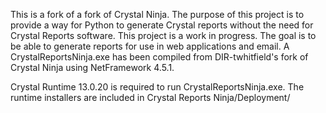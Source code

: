 This is a fork of a fork of Crystal Ninja. The purpose of this project is to provide a way for Python to generate 
Crystal reports without the need for Crystal Reports software. This project is a work in progress. The goal is to be 
able to generate reports for use in web applications and email. A CrystalReportsNinja.exe has been compiled from 
DIR-twhitfield's fork of Crystal Ninja using NetFramework 4.5.1.

Crystal Runtime 13.0.20 is required to run CrystalReportsNinja.exe. The runtime installers are included in 
Crystal Reports Ninja/Deployment/